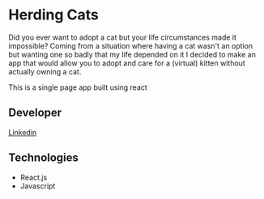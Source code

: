 # Herding Cats

Did you ever want to adopt a cat but your life circumstances made it impossible? Coming from a situation where having a cat wasn't an option but wanting one so badly that my life depended on it I decided to make an app that would allow you to adopt and care for a (virtual) kitten without actually owning a cat.

This is a single page app built using react

## Developer

[Linkedin](http://www.linkedin.com/in/jessieengstrom)

## Technologies
* React.js
* Javascript

